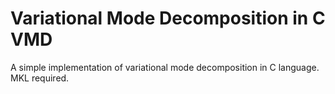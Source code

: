 # Variational Mode Decomposition in C VMD
A simple implementation of variational mode decomposition in C language. MKL required.
